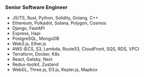 ### Senior Software Engineer

- JS/TS, Rust, Python, Solidity, Golang, C++
- Ethereum, Polkadot, Solana, Polygon, Cosmos
- Django, FastAPI
- Express, Hapi
- PostgreSQL, MongoDB
- Web3.js, Ether.js
- AWS (ECS, S3, Lambda, Route53, CloudFront, SQS, RDS, VPC) 
- Terraform, Docker, K8s
- React, Gatsby, Next
- Redux-toolkit, Zustand
- WebGL, Three.js, D3.js, Kepler.js, Mapbox
